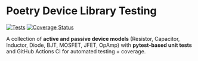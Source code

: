 # Poetry Device Library Testing

[![Tests](https://github.com/saileshmishraindia/poetry-device-lib-testing/actions/workflows/tests.yml/badge.svg)](https://github.com/saileshmishraindia/poetry-device-lib-testing/actions/workflows/tests.yml)
[![Coverage Status](https://img.shields.io/badge/Coverage-100%25-brightgreen.svg)](https://github.com/saileshmishraindia/poetry-device-lib-testing)

A collection of **active and passive device models** (Resistor, Capacitor, Inductor, Diode, BJT, MOSFET, JFET, OpAmp) with **pytest-based unit tests** and GitHub Actions CI for automated testing + coverage.

 




